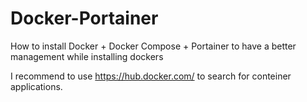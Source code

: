 # Docker-Portainer
How to install Docker + Docker Compose + Portainer to have a better management while installing dockers

I recommend to use https://hub.docker.com/ to search for conteiner applications.
